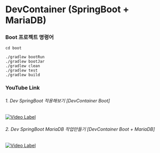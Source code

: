 # DevContainer (SpringBoot + MariaDB)

### Boot 프로젝트 명령어

```
cd boot

./gradlew bootRun
./gradlew bootJar
./gradlew clean
./gradlew test
./gradlew build
```

### YouTube Link

###### 1. Dev SpringBoot 적용해보기 [DevContainer Boot]
[![Video Label](http://img.youtube.com/vi/5a7PSyUrhXg/0.jpg)](https://youtu.be/5a7PSyUrhXg)

###### 2. Dev SpringBoot MariaDB 작업만들기 [DevContainer Boot + MariaDB]
[![Video Label](http://img.youtube.com/vi/P2V98mzfwTE/0.jpg)](https://youtu.be/P2V98mzfwTE)
